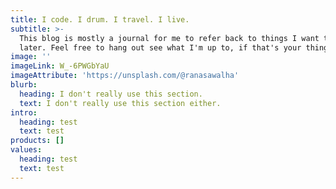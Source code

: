 ```yaml
---
title: I code. I drum. I travel. I live.
subtitle: >-
  This blog is mostly a journal for me to refer back to things I want to find
  later. Feel free to hang out see what I'm up to, if that's your thing.
image: ''
imageLink: W_-6PWGbYaU
imageAttribute: 'https://unsplash.com/@ranasawalha'
blurb:
  heading: I don't really use this section.
  text: I don't really use this section either.
intro:
  heading: test
  text: test
products: []
values:
  heading: test
  text: test
---
```


